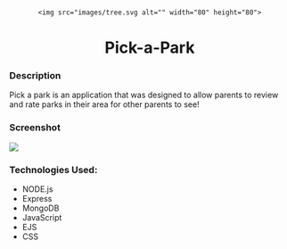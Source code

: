 <br />
<div align="center">

    <img src="images/tree.svg alt="" width="80" height="80">

<h1 align="center">Pick-a-Park</h1>
</div>

### Description

Pick a park is an application that was designed to allow parents to review and rate parks in their area for other parents to see!

### Screenshot

<img src="./images/pick-a-park-screenshot.png">

### Technologies Used:

- NODE.js
- Express
- MongoDB
- JavaScript
- EJS
- CSS

